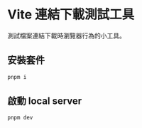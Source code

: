 # Vite 連結下載測試工具

測試檔案連結下載時瀏覽器行為的小工具。

## 安裝套件

```zsh
pnpm i
```

## 啟動 local server

```zsh
pnpm dev
```